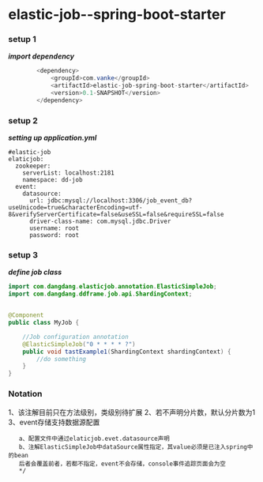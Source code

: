 
# elastic-job--spring-boot-starter

### setup 1
***import dependency***
```java
        <dependency>
            <groupId>com.vanke</groupId>
            <artifactId>elastic-job-spring-boot-starter</artifactId>
            <version>0.1-SNAPSHOT</version>
        </dependency>
```
### setup 2
***setting up application.yml***
```
#elastic-job
elaticjob:
  zookeeper:
    serverList: localhost:2181
    namespace: dd-job
  event:
    datasource:
      url: jdbc:mysql://localhost:3306/job_event_db?useUnicode=true&characterEncoding=utf-8&verifyServerCertificate=false&useSSL=false&requireSSL=false
      driver-class-name: com.mysql.jdbc.Driver
      username: root
      password: root
```
### setup 3
***define job class***
```java
import com.dangdang.elasticjob.annotation.ElasticSimpleJob;
import com.dangdang.ddframe.job.api.ShardingContext;


@Component
public class MyJob {

    //Job configuration annotation
    @ElasticSimpleJob("0 * * * * ?")
    public void tastExample1(ShardingContext shardingContext) {
        //do something
    }
}
```

### Notation
1、该注解目前只在方法级别，类级别待扩展
2、若不声明分片数，默认分片数为1
3、event存储支持数据源配置
```java/*
   a、配置文件中通过elaticjob.evet.datasource声明
   b、注解ElasticSimpleJob中dataSource属性指定，其value必须是已注入spring中的bean
   后者会覆盖前者，若都不指定，event不会存储，console事件追踪页面会为空
   */
```
